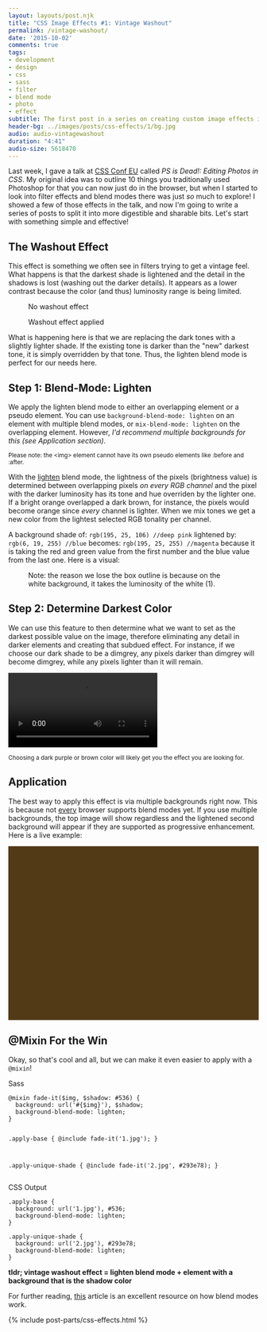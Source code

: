 ```yaml
---
layout: layouts/post.njk
title: "CSS Image Effects #1: Vintage Washout"
permalink: /vintage-washout/
date: '2015-10-02'
comments: true
tags:
- development
- design
- css
- sass
- filter
- blend mode
- photo
- effect
subtitle: The first post in a series on creating custom image effects in CSS. We'll take a look at the vintage washout effect.
header-bg: ../images/posts/css-effects/1/bg.jpg
audio: audio-vintagewashout
duration: "4:41"
audio-size: 5618470
---
```


Last week, I gave a talk at [CSS Conf EU](http://2015.cssconf.eu) called *PS is Dead!: Editing Photos in CSS*. My original idea was to outline 10 things you traditionally used Photoshop for that you can now just do in the browser, but when I started to look into filter effects and blend modes there was just *so* much to explore! I showed a few of those effects in the talk, and now I'm going to write a series of posts to split it into more digestible and sharable bits. Let's start with something simple and effective!

## The Washout Effect

This effect is something we often see in filters trying to get a vintage feel. What happens is that the darkest shade is lightened and the detail in the shadows is lost (washing out the darker details). It appears as a lower contrast because the color (and thus) luminosity range is being limited.

<figure class="half--left">
<img src="../images/posts/css-effects/1/tahoe-prefilter.jpg" alt="">
<figcaption>No washout effect</figcaption>
</figure>

<figure class="half--right">
<img src="../images/posts/css-effects/1/tahoe-postfilter.jpg" alt="">
<figcaption>Washout effect applied</figcaption>
</figure>

What is happening here is that we are replacing the dark tones with a slightly lighter shade. If the existing tone is darker than the "new" darkest tone, it is simply overridden by that tone. Thus, the lighten blend mode is perfect for our needs here.

## Step 1: Blend-Mode: Lighten

We apply the lighten blend mode to either an overlapping element or a pseudo element. You can use `background-blend-mode: lighten` on an element with multiple blend modes, or `mix-blend-mode: lighten` on the overlapping element. However, *I'd recommend multiple backgrounds for this (see Application section).*

<small>Please note: the &lt;img&gt; element cannot have its own pseudo elements like :before and :after.</small>

With the [lighten](https://developer.mozilla.org/en-US/docs/Web/CSS/blend-mode) blend mode, the lightness of the pixels (brightness value) is determined between overlapping pixels *on every RGB channel* and the pixel with the darker luminosity has its tone and hue overriden by the lighter one. If a bright orange overlapped a dark brown, for instance, the pixels would become orange since *every* channel is lighter. When we mix tones we get a new color from the lightest selected RGB tonality per channel.

A background shade of: `rgb(195, 25, 106) //deep pink` lightened by: `rgb(6, 19, 255) //blue` becomes: `rgb(195, 25, 255) //magenta` because it is taking the red and green value from the first number and the blue value from the last one. Here is a visual:

<figure>
<img src="../images/posts/css-effects/1/lighten-ex.png" alt="">
<figcaption>Note: the reason we lose the box outline is because on the white background, it takes the luminosity of the white (1).</figcaption>
</figure>


## Step 2: Determine Darkest Color

We can use this feature to then determine what we want to set as the darkest possible value on the image, therefore eliminating any detail in darker elements and creating that subdued effect. For instance, if we choose our dark shade to be a dimgrey, any pixels darker than dimgrey will become dimgrey, while any pixels lighter than it will remain.

<div class="video-container">
<video autoplay loop controls src="../images/posts/css-effects/1/vintage-effect-demo--noaudio.mp4"></video>
</div>

<small> Choosing a dark purple or brown color will likely get you the effect you are looking for.</small>

## Application

The best way to apply this effect is via multiple backgrounds right now. This is because not [every](http://caniuse.com/#search=blend%20modes) browser supports blend modes yet. If you use multiple backgrounds, the top image will show regardless and the lightened second background will appear if they are supported as progressive enhancement. Here is a live example:

<div class="half--left vintage-effect">
</div>

<style contenteditable class="css live-code half--right">/* you can edit me! */

.vintage-effect {
  height: 350px;
  background:
    url('../images/posts/css-effects/1/example-img.jpg'),
    #533a16;
  background-size: cover;
  background-blend-mode: lighten;
}
</style>

## @Mixin For the Win

Okay, so that's cool and all, but we can make it even easier to apply with a `@mixin`!

<div class="half--left">
Sass
<pre><code>@mixin fade-it($img, $shadow: #536) {
  background: url('#{$img}'), $shadow;
  background-blend-mode: lighten;
}

.apply-base {
  @include fade-it('1.jpg');
}

.apply-unique-shade {
  @include fade-it('2.jpg',
                   #293e78);
}
</code></pre>
</div>

<div class="half--right">
CSS Output

<pre><code>.apply-base {
  background: url('1.jpg'), #536;
  background-blend-mode: lighten;
}

.apply-unique-shade {
  background: url('2.jpg'), #293e78;
  background-blend-mode: lighten;
}
</code></pre>
</div>

<div class="clearfix"></div>

**tldr; vintage washout effect = lighten blend mode + element with a background that is the shadow color**


For further reading, [this](http://photoblogstop.com/photoshop/photoshop-blend-modes-explained) article is an excellent resource on how blend modes work.

{% include post-parts/css-effects.html %}